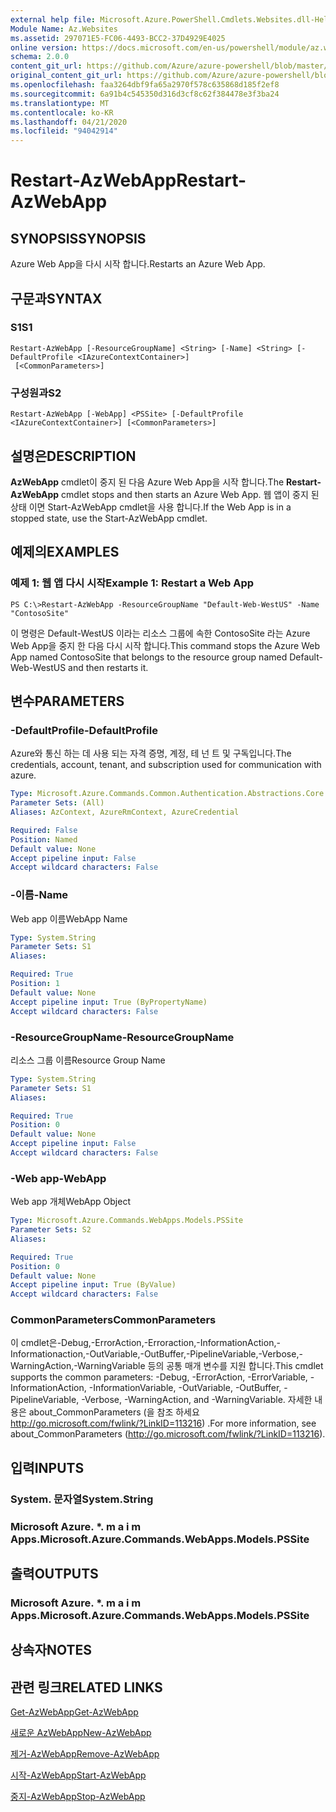 ```yaml
---
external help file: Microsoft.Azure.PowerShell.Cmdlets.Websites.dll-Help.xml
Module Name: Az.Websites
ms.assetid: 297071E5-FC06-4493-BCC2-37D4929E4025
online version: https://docs.microsoft.com/en-us/powershell/module/az.websites/restart-azwebapp
schema: 2.0.0
content_git_url: https://github.com/Azure/azure-powershell/blob/master/src/Websites/Websites/help/Restart-AzWebApp.md
original_content_git_url: https://github.com/Azure/azure-powershell/blob/master/src/Websites/Websites/help/Restart-AzWebApp.md
ms.openlocfilehash: faa3264dbf9fa65a2970f578c635868d185f2ef8
ms.sourcegitcommit: 6a91b4c545350d316d3cf8c62f384478e3f3ba24
ms.translationtype: MT
ms.contentlocale: ko-KR
ms.lasthandoff: 04/21/2020
ms.locfileid: "94042914"
---
```

# <span data-ttu-id="f99bd-101">Restart-AzWebApp</span><span class="sxs-lookup"><span data-stu-id="f99bd-101">Restart-AzWebApp</span></span>

## <span data-ttu-id="f99bd-102">SYNOPSIS</span><span class="sxs-lookup"><span data-stu-id="f99bd-102">SYNOPSIS</span></span>
<span data-ttu-id="f99bd-103">Azure Web App을 다시 시작 합니다.</span><span class="sxs-lookup"><span data-stu-id="f99bd-103">Restarts an Azure Web App.</span></span>

## <span data-ttu-id="f99bd-104">구문과</span><span class="sxs-lookup"><span data-stu-id="f99bd-104">SYNTAX</span></span>

### <span data-ttu-id="f99bd-105">S1</span><span class="sxs-lookup"><span data-stu-id="f99bd-105">S1</span></span>
```
Restart-AzWebApp [-ResourceGroupName] <String> [-Name] <String> [-DefaultProfile <IAzureContextContainer>]
 [<CommonParameters>]
```

### <span data-ttu-id="f99bd-106">구성원과</span><span class="sxs-lookup"><span data-stu-id="f99bd-106">S2</span></span>
```
Restart-AzWebApp [-WebApp] <PSSite> [-DefaultProfile <IAzureContextContainer>] [<CommonParameters>]
```

## <span data-ttu-id="f99bd-107">설명은</span><span class="sxs-lookup"><span data-stu-id="f99bd-107">DESCRIPTION</span></span>
<span data-ttu-id="f99bd-108">**AzWebApp** cmdlet이 중지 된 다음 Azure Web App을 시작 합니다.</span><span class="sxs-lookup"><span data-stu-id="f99bd-108">The **Restart-AzWebApp** cmdlet stops and then starts an Azure Web App.</span></span>
<span data-ttu-id="f99bd-109">웹 앱이 중지 된 상태 이면 Start-AzWebApp cmdlet을 사용 합니다.</span><span class="sxs-lookup"><span data-stu-id="f99bd-109">If the Web App is in a stopped state, use the Start-AzWebApp cmdlet.</span></span>

## <span data-ttu-id="f99bd-110">예제의</span><span class="sxs-lookup"><span data-stu-id="f99bd-110">EXAMPLES</span></span>

### <span data-ttu-id="f99bd-111">예제 1: 웹 앱 다시 시작</span><span class="sxs-lookup"><span data-stu-id="f99bd-111">Example 1: Restart a Web App</span></span>
```
PS C:\>Restart-AzWebApp -ResourceGroupName "Default-Web-WestUS" -Name "ContosoSite"
```

<span data-ttu-id="f99bd-112">이 명령은 Default-WestUS 이라는 리소스 그룹에 속한 ContosoSite 라는 Azure Web App을 중지 한 다음 다시 시작 합니다.</span><span class="sxs-lookup"><span data-stu-id="f99bd-112">This command stops the Azure Web App named ContosoSite that belongs to the resource group named Default-Web-WestUS and then restarts it.</span></span>

## <span data-ttu-id="f99bd-113">변수</span><span class="sxs-lookup"><span data-stu-id="f99bd-113">PARAMETERS</span></span>

### <span data-ttu-id="f99bd-114">-DefaultProfile</span><span class="sxs-lookup"><span data-stu-id="f99bd-114">-DefaultProfile</span></span>
<span data-ttu-id="f99bd-115">Azure와 통신 하는 데 사용 되는 자격 증명, 계정, 테 넌 트 및 구독입니다.</span><span class="sxs-lookup"><span data-stu-id="f99bd-115">The credentials, account, tenant, and subscription used for communication with azure.</span></span>

```yaml
Type: Microsoft.Azure.Commands.Common.Authentication.Abstractions.Core.IAzureContextContainer
Parameter Sets: (All)
Aliases: AzContext, AzureRmContext, AzureCredential

Required: False
Position: Named
Default value: None
Accept pipeline input: False
Accept wildcard characters: False
```

### <span data-ttu-id="f99bd-116">-이름</span><span class="sxs-lookup"><span data-stu-id="f99bd-116">-Name</span></span>
<span data-ttu-id="f99bd-117">Web app 이름</span><span class="sxs-lookup"><span data-stu-id="f99bd-117">WebApp Name</span></span>

```yaml
Type: System.String
Parameter Sets: S1
Aliases:

Required: True
Position: 1
Default value: None
Accept pipeline input: True (ByPropertyName)
Accept wildcard characters: False
```

### <span data-ttu-id="f99bd-118">-ResourceGroupName</span><span class="sxs-lookup"><span data-stu-id="f99bd-118">-ResourceGroupName</span></span>
<span data-ttu-id="f99bd-119">리소스 그룹 이름</span><span class="sxs-lookup"><span data-stu-id="f99bd-119">Resource Group Name</span></span>

```yaml
Type: System.String
Parameter Sets: S1
Aliases:

Required: True
Position: 0
Default value: None
Accept pipeline input: False
Accept wildcard characters: False
```

### <span data-ttu-id="f99bd-120">-Web app</span><span class="sxs-lookup"><span data-stu-id="f99bd-120">-WebApp</span></span>
<span data-ttu-id="f99bd-121">Web app 개체</span><span class="sxs-lookup"><span data-stu-id="f99bd-121">WebApp Object</span></span>

```yaml
Type: Microsoft.Azure.Commands.WebApps.Models.PSSite
Parameter Sets: S2
Aliases:

Required: True
Position: 0
Default value: None
Accept pipeline input: True (ByValue)
Accept wildcard characters: False
```

### <span data-ttu-id="f99bd-122">CommonParameters</span><span class="sxs-lookup"><span data-stu-id="f99bd-122">CommonParameters</span></span>
<span data-ttu-id="f99bd-123">이 cmdlet은-Debug,-ErrorAction,-Erroraction,-InformationAction,-Informationaction,-OutVariable,-OutBuffer,-PipelineVariable,-Verbose,-WarningAction,-WarningVariable 등의 공통 매개 변수를 지원 합니다.</span><span class="sxs-lookup"><span data-stu-id="f99bd-123">This cmdlet supports the common parameters: -Debug, -ErrorAction, -ErrorVariable, -InformationAction, -InformationVariable, -OutVariable, -OutBuffer, -PipelineVariable, -Verbose, -WarningAction, and -WarningVariable.</span></span> <span data-ttu-id="f99bd-124">자세한 내용은 about_CommonParameters (을 참조 하세요 http://go.microsoft.com/fwlink/?LinkID=113216) .</span><span class="sxs-lookup"><span data-stu-id="f99bd-124">For more information, see about_CommonParameters (http://go.microsoft.com/fwlink/?LinkID=113216).</span></span>

## <span data-ttu-id="f99bd-125">입력</span><span class="sxs-lookup"><span data-stu-id="f99bd-125">INPUTS</span></span>

### <span data-ttu-id="f99bd-126">System. 문자열</span><span class="sxs-lookup"><span data-stu-id="f99bd-126">System.String</span></span>

### <span data-ttu-id="f99bd-127">Microsoft Azure. \*. m a i m Apps.</span><span class="sxs-lookup"><span data-stu-id="f99bd-127">Microsoft.Azure.Commands.WebApps.Models.PSSite</span></span>

## <span data-ttu-id="f99bd-128">출력</span><span class="sxs-lookup"><span data-stu-id="f99bd-128">OUTPUTS</span></span>

### <span data-ttu-id="f99bd-129">Microsoft Azure. \*. m a i m Apps.</span><span class="sxs-lookup"><span data-stu-id="f99bd-129">Microsoft.Azure.Commands.WebApps.Models.PSSite</span></span>

## <span data-ttu-id="f99bd-130">상속자</span><span class="sxs-lookup"><span data-stu-id="f99bd-130">NOTES</span></span>

## <span data-ttu-id="f99bd-131">관련 링크</span><span class="sxs-lookup"><span data-stu-id="f99bd-131">RELATED LINKS</span></span>

[<span data-ttu-id="f99bd-132">Get-AzWebApp</span><span class="sxs-lookup"><span data-stu-id="f99bd-132">Get-AzWebApp</span></span>](./Get-AzWebApp.md)

[<span data-ttu-id="f99bd-133">새로운 AzWebApp</span><span class="sxs-lookup"><span data-stu-id="f99bd-133">New-AzWebApp</span></span>](./New-AzWebApp.md)

[<span data-ttu-id="f99bd-134">제거-AzWebApp</span><span class="sxs-lookup"><span data-stu-id="f99bd-134">Remove-AzWebApp</span></span>](./Remove-AzWebApp.md)

[<span data-ttu-id="f99bd-135">시작-AzWebApp</span><span class="sxs-lookup"><span data-stu-id="f99bd-135">Start-AzWebApp</span></span>](./Start-AzWebApp.md)

[<span data-ttu-id="f99bd-136">중지-AzWebApp</span><span class="sxs-lookup"><span data-stu-id="f99bd-136">Stop-AzWebApp</span></span>](./Stop-AzWebApp.md)



